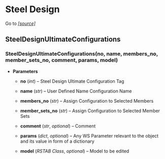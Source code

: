 # Steel Design

Go to *[[source]](https://github.com/Dlubal-Software/RSTAB_Python_Client/tree/main/RSTAB/SteelDesign)*

## SteelDesignUltimateConfigurations


### SteelDesignUltimateConfigurations(no, name, members_no, member_sets_no, comment, params, model)

* **Parameters**


    * **no** (*int*) – Steel Design Ultimate Configuration Tag


    * **name** (*str*) – User Defined Name Configuration Name


    * **members_no** (*str*) – Assign Configuration to Selected Members


    * **member_sets_no** (*str*) – Assign Configuration to Selected Member Sets


    * **comment** (*str*, *optional*) – Comment


    * **params** (*dict*, *optional*) – Any WS Parameter relevant to the object and its value in form of a dictionary


    * **model** (*RSTAB Class*, *optional*) – Model to be edited
